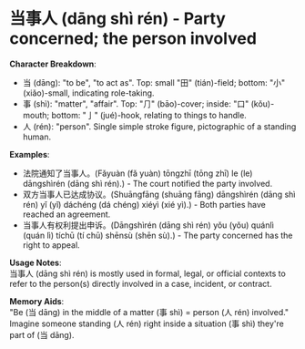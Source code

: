 # **当事人 (dāng shì rén) - Party concerned; the person involved**

**Character Breakdown**:  
- 当 (dāng): "to be", "to act as". Top: small "田" (tián)-field; bottom: "小" (xiǎo)-small, indicating role-taking.  
- 事 (shì): "matter", "affair". Top: "⺆" (bāo)-cover; inside: "口" (kǒu)-mouth; bottom: "亅" (jué)-hook, relating to things to handle.  
- 人 (rén): "person". Single simple stroke figure, pictographic of a standing human.

**Examples**:  
- 法院通知了当事人。(Fǎyuàn (fǎ yuàn) tōngzhī (tōng zhī) le (le) dāngshìrén (dāng shì rén).) - The court notified the party involved.  
- 双方当事人已达成协议。(Shuāngfāng (shuāng fāng) dāngshìrén (dāng shì rén) yǐ (yǐ) dáchéng (dá chéng) xiéyì (xié yì).) - Both parties have reached an agreement.  
- 当事人有权利提出申诉。(Dāngshìrén (dāng shì rén) yǒu (yǒu) quánlì (quán lì) tíchū (tí chū) shēnsù (shēn sù).) - The party concerned has the right to appeal.

**Usage Notes**:  
当事人 (dāng shì rén) is mostly used in formal, legal, or official contexts to refer to the person(s) directly involved in a case, incident, or contract.

**Memory Aids**:  
"Be (当 dāng) in the middle of a matter (事 shì) = person (人 rén) involved." Imagine someone standing (人 rén) right inside a situation (事 shì) they're part of (当 dāng).